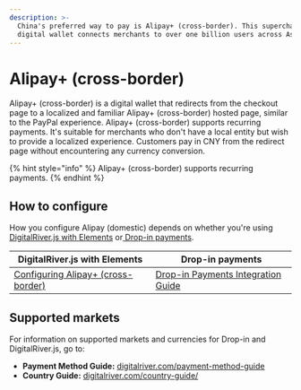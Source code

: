 ```yaml
---
description: >-
  China's preferred way to pay is Alipay+ (cross-border). This supercharged
  digital wallet connects merchants to over one billion users across Asia.
---
```


# Alipay+ (cross-border)

Alipay+ (cross-border) is a digital wallet that redirects from the checkout page to a localized and familiar Alipay+ (cross-border) hosted page, similar to the PayPal experience. Alipay+ (cross-border) supports recurring payments. It's suitable for merchants who don't have a local entity but wish to provide a localized experience. Customers pay in CNY from the redirect page without encountering any currency conversion.

{% hint style="info" %}
Alipay+ (cross-border) supports recurring payments.
{% endhint %}

## How to configure&#x20;

How you configure Alipay (domestic) depends on whether you're using [DigitalRiver.js with Elements](../payments-solutions/digitalriver.js/) or[ Drop-in payments](../payments-solutions/drop-in/).

| DigitalRiver.js with Elements                          | Drop-in payments                                                                                 |
| ------------------------------------------------------ | ------------------------------------------------------------------------------------------------ |
| [Configuring Alipay+ (cross-border)](broken-reference) | [Drop-in Payments Integration Guide](../payments-solutions/drop-in/drop-in-integration-guide.md) |

## Supported markets

For information on supported markets and currencies for Drop-in and DigitalRiver.js, go to:&#x20;

* **Payment Method Guide:** [digitalriver.com/payment-method-guide](https://www.digitalriver.com/payment-method/alipay/)
* **Country Guide:** [digitalriver.com/country-guide/](https://www.digitalriver.com/country-guide/)
